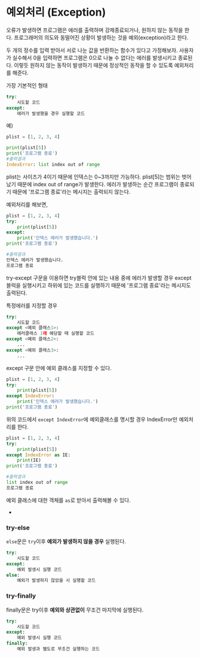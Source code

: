 # 예외처리 (Exception)

오류가 발생하면 프로그램은 에러를 출력하며 강제종료되거나, 원하지 않는 동작을 한다.
프로그래머의 의도와 동떨어진 상황이 발생하는 것을 예외(exception)라고 한다. 

두 개의 정수를 입력 받아서 서로 나눈 값을 반환하는 함수가 있다고 가정해보자. 사용자가 실수해서 0을 입력하면 프로그램은 0으로 나눌 수 없다는 에러를 발생시키고 종료된다. 이렇듯 원하지 않는 동작이 발생하기 때문에 정상적인 동작을 할 수 있도록 예외처리를 해준다.  

가장 기본적인 형태
```python
try:
    시도할 코드
except:
    에러가 발생했을 경우 실행할 코드
```

예)
```python
plist = [1, 2, 3, 4]

print(plist[5])
print('프로그램 종료')
#출력결과
IndexError: list index out of range
```
plist는 사이즈가 4이기 때문에 인덱스는 0~3까지만 가능하다. plist[5]는 범위는 벗어났기 때문에 index out of range가 발생한다. 에러가 발생하는 순간 프로그램이 종료되기 때문에 '프로그램 종료'라는 메시지는 출력되지 않는다. 

예외처리를 해보면, 

```python
plist = [1, 2, 3, 4]
try:
	print(plist[5])
except:
	print('인덱스 에러가 발생했습니다.')
print('프로그램 종료')

#출력결과
인덱스 에러가 발생했습니다.
프로그램 종료
```
try-except 구문을 이용하면 try블럭 안에 있는 내용 중에 에러가 발생할 경우 except 블럭을 실행시키고 하위에 있는 코드를 실행하기 때문에 '프로그램 종료'라는 메시지도 출력된다.  


특정에러를 지정할 경우
```python
try:
    시도할 코드
except <예외 클래스1>:
    에러클래스 1에 해당할 때 실행할 코드
except <예외 클래스2>:
    ...
except <예외 클래스3>:
    ...
```
except 구문 안에 예외 클래스를 지정할 수 있다.  
```python
plist = [1, 2, 3, 4]
try:
	print(plist[5])
except IndexError:
	print('인덱스 에러가 발생했습니다.')
print('프로그램 종료')
```
위의 코드에서 `except IndexError`에 예외클래스를 명시할 경우 IndexError만 예외처리를 한다. 

```python
plist = [1, 2, 3, 4]
try:
	print(plist[5])
except IndexError as IE:
	print(IE)
print('프로그램 종료')

#출력결과
list index out of range
프로그램 종료
```
예외 클래스에 대한 객체를 `as`로 받아서 출력해볼 수 있다.  

-

### try-else

`else`문은 `try`이후 **예외가 발생하지 않을 경우** 실행된다.

```python
try:
    시도할 코드
except:
    예외 발생시 실행 코드
else:
    예외가 발생하지 않았을 시 실행할 코드
```

### try-finally

finally문은 try이후 **예외와 상관없이** 무조건 마지막에 실행된다.

```python
try:
    시도할 코드
except:
    예외 발생시 실행 코드
finally:
    예외 발생과 별도로 무조건 실행하는 코드
```

